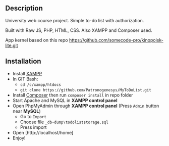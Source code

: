 ## Description
University web course project. Simple to-do list with authorization.

Built with Raw JS, PHP, HTML, CSS. Also XAMPP and Composer used.

App kernel based on this repo https://github.com/somecode-pro/kinopoisk-lite.git

## Installation
+ Install [XAMPP](https://www.apachefriends.org/)
+ In GIT Bash:
  + `cd /c/xampp/htdocs`
  + `git clone https://github.com/Patronogenesys/MyToDoList.git`
+ Install [Composer](https://getcomposer.org/) then run `composer install` in repo folder
+ Start Apache and MySQL in **XAMPP control panel**
+ Open PhpMyAdmin through **XAMPP control panel** (Press `Admin` button near **MySQL**)
  + Go to `Import`
  + Choose file `_db-dump\todoliststorage.sql`
  + Press import
+ Open [http://localhost/home]
+ Enjoy!
